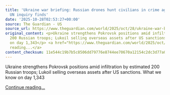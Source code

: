```yaml
---
title: 'Ukraine war briefing: Russian drones hunt civilians in crime against humanity,
  UN inquiry finds'
date: '2025-10-28T02:53:27+00:00'
source: The Guardian - US
source_url: https://www.theguardian.com/world/2025/oct/28/ukraine-war-briefing-russian-drones-hunt-civilians-in-against-humanity-un-inquiry-finds
original_content: <p>Ukraine strengthens Pokrovsk positions amid infiltration by estimated
  200 Russian troops; Lukoil selling overseas assets after US sanctions. What we know
  on day 1,343</p> <a href="https://www.theguardian.com/world/2025/oct/28/ukraine-war-briefing-russian-drones-hunt-civilians-in-against-humanity-un-inquiry-finds">Continue
  reading...</a>
content_checksum: 11e544c19b7b5c8506dd79776e8744ee70670a12154c2dc3d77a044b05a74714
---
```


Ukraine strengthens Pokrovsk positions amid infiltration by estimated 200 Russian troops; Lukoil selling overseas assets after US sanctions. What we know on day 1,343

 [Continue reading...](https://www.theguardian.com/world/2025/oct/28/ukraine-war-briefing-russian-drones-hunt-civilians-in-against-humanity-un-inquiry-finds)